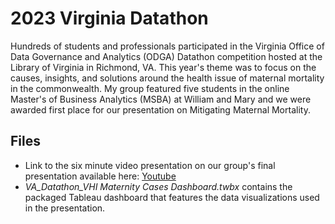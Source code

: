 
# 2023 Virginia Datathon

Hundreds of students and professionals participated in the Virginia Office of Data Governance and Analytics (ODGA) Datathon competition hosted at the Library of Virginia in Richmond, VA. This year's theme was to focus on the causes, insights, and solutions around the health issue of maternal mortality in the commonwealth. My group featured five students in the online Master's of Business Analytics (MSBA) at William and Mary and we were awarded first place for our presentation on Mitigating Maternal Mortality.

## Files

- Link to the six minute video presentation on our group's final presentation available here: [Youtube](https://www.youtube.com/watch?v=RrhbYf382qE)
- *VA_Datathon_VHI Maternity Cases Dashboard.twbx* contains the packaged Tableau dashboard that features the data visualizations used in the presentation.

